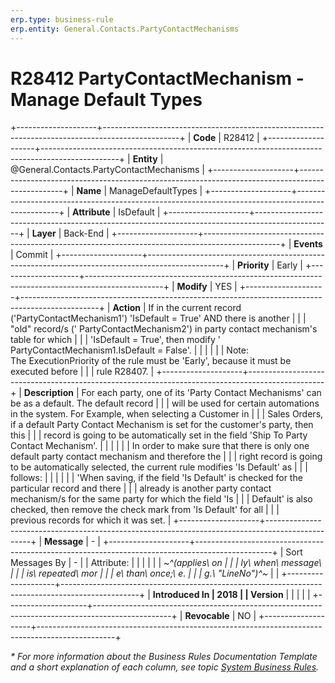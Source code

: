 ```yaml
---
erp.type: business-rule
erp.entity: General.Contacts.PartyContactMechanisms
---
```


# R28412 PartyContactMechanism - Manage Default Types
+--------------------+-------------------------------------------------------------------------------------------------+
| **Code**           | R28412                                                                                          |
+--------------------+-------------------------------------------------------------------------------------------------+
| **Entity**         | @General.Contacts.PartyContactMechanisms                                                        |
+--------------------+-------------------------------------------------------------------------------------------------+
| **Name**           | ManageDefaultTypes                                                                              |
+--------------------+-------------------------------------------------------------------------------------------------+
| **Attribute**      | IsDefault                                                                                       |
+--------------------+-------------------------------------------------------------------------------------------------+
| **Layer**          | Back-End                                                                                        |
+--------------------+-------------------------------------------------------------------------------------------------+
| **Events**         | Commit                                                                                          |
+--------------------+-------------------------------------------------------------------------------------------------+
| **Priority**       | Early                                                                                           |
+--------------------+-------------------------------------------------------------------------------------------------+
| **Modify**         | YES                                                                                             |
+--------------------+-------------------------------------------------------------------------------------------------+
| **Action**         | If in the current record (\'PartyContactMechanism1\') \'IsDefault = True\' AND there is another |
|                    | \"old\" record/s (\' PartyContactMechanism2\') in party contact mechanism's table for which     |
|                    | \'IsDefault = True\', then modify \' PartyContactMechanism1.IsDefault = False\'.                |
|                    |                                                                                                 |
|                    | Note: The ExecutionPriority of the rule must be \'Early\', because it must be executed before   |
|                    | rule R28407.                                                                                    |
+--------------------+-------------------------------------------------------------------------------------------------+
| **Description**    | For each party, one of its \'Party Contact Mechanisms\' can be as a default. The default record |
|                    | will be used for certain automations in the system. For Example, when selecting a Customer in   |
|                    | Sales Orders, if a default Party Contact Mechanism is set for the customer's party, then this   |
|                    | record is going to be automatically set in the field \'Ship To Party Contact Mechanism\'.       |
|                    |                                                                                                 |
|                    | In order to make sure that there is only one default party contact mechanism and therefore the  |
|                    | right record is going to be automatically selected, the current rule modifies \'Is Default\' as |
|                    | follows:                                                                                        |
|                    |                                                                                                 |
|                    | \'When saving, if the field \'Is Default\' is checked for the particular record and there       |
|                    | already is another party contact mechanism/s for the same party for which the field \'Is        |
|                    | Default\' is also checked, then remove the check mark from \'Is Default\' for all               |
|                    | previous records for which it was set.                                                          |
+--------------------+-------------------------------------------------------------------------------------------------+
| **Message**        | \-                                                                                              |
+--------------------+-------------------------------------------------------------------------------------------------+
| Sort Messages By   | \-                                                                                              |
| Attribute:         |                                                                                                 |
|                    |                                                                                                 |
| *~^(applies\ on    |                                                                                                 |
| ly\ when\ message\ |                                                                                                 |
|  is\ repeated\ mor |                                                                                                 |
| e\ than\ once;\ e. |                                                                                                 |
| g.\ \"LineNo\")^~* |                                                                                                 |
+--------------------+-------------------------------------------------------------------------------------------------+
| **Introduced In    | 2018                                                                                            |
| Version**          |                                                                                                 |
|                    |                                                                                                 |
+--------------------+-------------------------------------------------------------------------------------------------+
| **Revocable**      | NO                                                                                              |
+--------------------+-------------------------------------------------------------------------------------------------+

*\* For more information about the Business Rules Documentation Template and a short explanation of each column, see
topic [System Business Rules](../templates/template-description-system-business-rules.md).*
